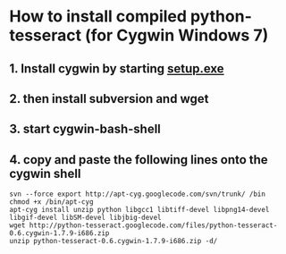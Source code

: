# How to install compiled python-tesseract (for Cygwin Windows 7) #
## 1. Install cygwin by starting [setup.exe](http://cygwin.com/setup.exe) ##
## 2. then install subversion and wget ##
## 3. start cygwin-bash-shell ##
## 4. copy and paste the following lines onto the cygwin shell ##
```
svn --force export http://apt-cyg.googlecode.com/svn/trunk/ /bin
chmod +x /bin/apt-cyg
apt-cyg install unzip python libgcc1 libtiff-devel libpng14-devel libgif-devel libSM-devel libjbig-devel
wget http://python-tesseract.googlecode.com/files/python-tesseract-0.6.cygwin-1.7.9-i686.zip
unzip python-tesseract-0.6.cygwin-1.7.9-i686.zip -d/
```